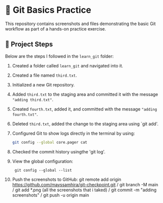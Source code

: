 # 🧪 Git Basics Practice

This repository contains screenshots and files demonstrating the basic Git workflow as part of a hands-on practice exercise.

## 📁 Project Steps

Below are the steps I followed in the `learn_git` folder:

1. Created a folder called `learn_git` and navigated into it.
2. Created a file named `third.txt`.
3. Initialized a new Git repository.
4. Added `third.txt` to the staging area and committed it with the message `"adding third.txt"`.
5. Created `fourth.txt`, added it, and committed with the message `"adding fourth.txt"`.
6. Deleted `third.txt`, added the change to the staging area using `git add'.
7. Configured Git to show logs directly in the terminal by using:

   ```bash
   git config --global core.pager cat
   
8. Checked the commit history usingthe 'git log'.
9. View the global configuration:

        git config --global --list
10. Push the screenshots to GitHub:
        git remote add origin https://github.com/mayssamhira/git-checkpoint.git /
        git branch -M main /
        git add *.png (all the screenshots that i taked) /
        git commit -m "adding screenshots" /
        git push -u origin main
   
